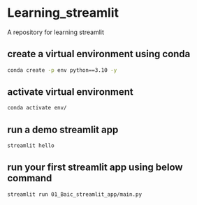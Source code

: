 # Learning_streamlit
A repository for learning streamlit 

## create a virtual environment using conda 

```bash
conda create -p env python==3.10 -y
```
## activate virtual environment

```bash
conda activate env/
```

## run a demo streamlit app 

```bash
streamlit hello
```
## run your first streamlit app using below command

```bash
streamlit run 01_Baic_streamlit_app/main.py
```

